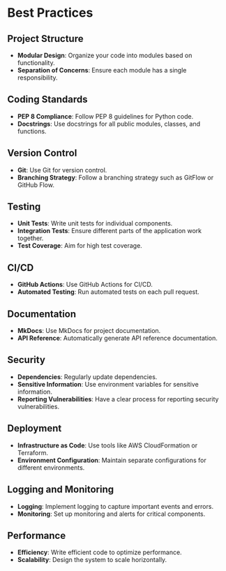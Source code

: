 # Best Practices

## Project Structure
- **Modular Design**: Organize your code into modules based on functionality.
- **Separation of Concerns**: Ensure each module has a single responsibility.

## Coding Standards
- **PEP 8 Compliance**: Follow PEP 8 guidelines for Python code.
- **Docstrings**: Use docstrings for all public modules, classes, and functions.

## Version Control
- **Git**: Use Git for version control.
- **Branching Strategy**: Follow a branching strategy such as GitFlow or GitHub Flow.

## Testing
- **Unit Tests**: Write unit tests for individual components.
- **Integration Tests**: Ensure different parts of the application work together.
- **Test Coverage**: Aim for high test coverage.

## CI/CD
- **GitHub Actions**: Use GitHub Actions for CI/CD.
- **Automated Testing**: Run automated tests on each pull request.

## Documentation
- **MkDocs**: Use MkDocs for project documentation.
- **API Reference**: Automatically generate API reference documentation.

## Security
- **Dependencies**: Regularly update dependencies.
- **Sensitive Information**: Use environment variables for sensitive information.
- **Reporting Vulnerabilities**: Have a clear process for reporting security vulnerabilities.

## Deployment
- **Infrastructure as Code**: Use tools like AWS CloudFormation or Terraform.
- **Environment Configuration**: Maintain separate configurations for different environments.

## Logging and Monitoring
- **Logging**: Implement logging to capture important events and errors.
- **Monitoring**: Set up monitoring and alerts for critical components.

## Performance
- **Efficiency**: Write efficient code to optimize performance.
- **Scalability**: Design the system to scale horizontally.
